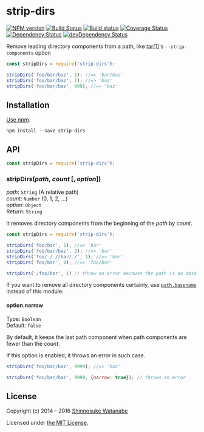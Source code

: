 # strip-dirs 

[![NPM version](https://img.shields.io/npm/v/strip-dirs.svg)](https://www.npmjs.com/package/strip-dirs)
[![Build Status](https://img.shields.io/travis/shinnn/node-strip-dirs.svg)](https://travis-ci.org/shinnn/node-strip-dirs)
[![Build status](https://ci.appveyor.com/api/projects/status/pr5edbtg59f6xfgn?svg=true)](https://ci.appveyor.com/project/ShinnosukeWatanabe/node-strip-dirs)
[![Coverage Status](https://img.shields.io/coveralls/shinnn/node-strip-dirs.svg)](https://coveralls.io/r/shinnn/node-strip-dirs)
[![Dependency Status](https://david-dm.org/shinnn/node-strip-dirs.svg)](https://david-dm.org/shinnn/node-strip-dirs)
[![devDependency Status](https://david-dm.org/shinnn/node-strip-dirs/dev-status.svg)](https://david-dm.org/shinnn/node-strip-dirs#info=devDependencies)

Remove leading directory components from a path, like [tar(1)](http://linuxcommand.org/man_pages/tar1.html)'s `--strip-components` option

```javascript
const stripDirs = require('strip-dirs');

stripDirs('foo/bar/baz', 1); //=> 'bar/baz'
stripDirs('foo/bar/baz', 2); //=> 'baz'
stripDirs('foo/bar/baz', 999); //=> 'baz'
```

## Installation

[Use npm](https://docs.npmjs.com/cli/install).

```
npm install --save strip-dirs
```

## API

```javascript
const stripDirs = require('strip-dirs');
```

### stripDirs(*path*, *count* [, *option*])

*path*: `String` (A relative path)  
*count*: `Number` (0, 1, 2, ...)  
*option*: `Object`  
Return: `String`

It removes directory components from the beginning of the *path* by *count*.

```javascript
const stripDirs = require('strip-dirs');

stripDirs('foo/bar', 1); //=> 'bar'
stripDirs('foo/bar/baz', 2); //=> 'bar'
stripDirs('foo/././/bar/./', 1); //=> 'bar'
stripDirs('foo/bar', 0); //=> 'foo/bar'

stripDirs('/foo/bar', 1) // throw an error because the path is an absolute path
```

If you want to remove all directory components certainly, use [`path.basename`](http://nodejs.org/api/path.html#path_path_basename_p_ext) instead of this module.

#### option.narrow

Type: `Boolean`  
Default: `false`

By default, it keeps the last path component when path components are fewer than the *count*.

If this option is enabled, it throws an error in such case.

```javascript
stripDirs('foo/bar/baz', 9999); //=> 'baz'

stripDirs('foo/bar/baz', 9999, {narrow: true}); // throws an error
```

## License

Copyright (c) 2014 - 2016 [Shinnosuke Watanabe](https://github.com/shinnn)

Licensed under [the MIT License](./LICENSE).
